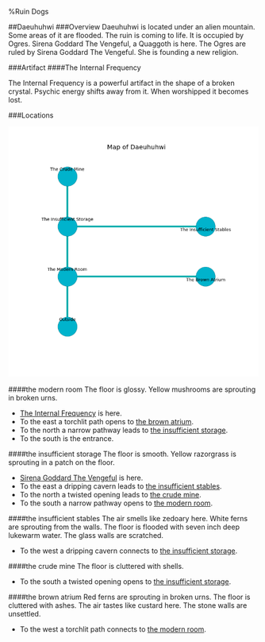 %Ruin Dogs

##Daeuhuhwi
###Overview
Daeuhuhwi is located under an alien mountain. Some areas of it are flooded. The ruin is coming to life. It is occupied by Ogres. <a name="Sirena-Goddard-The-Vengeful"></a>Sirena Goddard The Vengeful, a Quaggoth is here. The Ogres are ruled by Sirena Goddard The Vengeful. She  is founding a new religion. 



###Artifact
####<a name="The-Internal-Frequency"></a>The Internal Frequency


The Internal Frequency is a powerful artifact in the shape of a broken crystal. Psychic energy shifts away from it. When worshipped it becomes lost. 





###Locations


![](../v2/images/Daeuhuhwi.png)

####<a name="the-modern-room"></a>the modern room
The floor is glossy. Yellow mushrooms are sprouting in broken urns. 



* [The Internal Frequency](#The-Internal-Frequency) is here.
* To the east a torchlit path opens to [the brown atrium](#the-brown-atrium).
* To the north a narrow pathway leads to [the insufficient storage](#the-insufficient-storage).
* To the south is the entrance.


####<a name="the-insufficient-storage"></a>the insufficient storage
The floor is smooth. Yellow razorgrass is sprouting in a patch on the floor. 



* [Sirena Goddard The Vengeful](#Sirena-Goddard-The-Vengeful) is here.
* To the east a dripping cavern leads to [the insufficient stables](#the-insufficient-stables).
* To the north a twisted opening leads to [the crude mine](#the-crude-mine).
* To the south a narrow pathway opens to [the modern room](#the-modern-room).


####<a name="the-insufficient-stables"></a>the insufficient stables
The air smells like zedoary here. White ferns are sprouting from the walls. The floor is flooded with seven inch deep lukewarm water. The glass walls are scratched. 



* To the west a dripping cavern connects to [the insufficient storage](#the-insufficient-storage).


####<a name="the-crude-mine"></a>the crude mine
The floor is cluttered with shells. 



* To the south a twisted opening opens to [the insufficient storage](#the-insufficient-storage).


####<a name="the-brown-atrium"></a>the brown atrium
Red ferns are sprouting in broken urns. The floor is cluttered with ashes. The air tastes like custard here. The stone walls are unsettled. 



* To the west a torchlit path connects to [the modern room](#the-modern-room).


